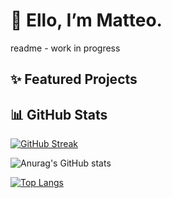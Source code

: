 # 👋 Ello, I’m Matteo.

readme - work in progress

## ✨ Featured Projects

## 📊 GitHub Stats

[![GitHub Streak](https://streak-stats.demolab.com?user=rainnfx&theme=nightowl&border_radius=7)](https://git.io/streak-stats)

![Anurag's GitHub stats](https://github-readme-stats-alpha-blue-66.vercel.app/api?username=rainnfx&show_icons=true&theme=nightowl)

[![Top Langs](https://github-readme-stats-alpha-blue-66.vercel.app/api/top-langs/?username=rainnfx&theme=nightowl)](https://github.com/rainnfx/github-readme-stats)

<!---
rainnfx/rainnfx is a ✨ special ✨ repository because its `README.md` (this file) appears on your GitHub profile.
You can click the Preview link to take a look at your changes.
--->

